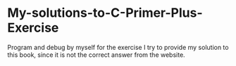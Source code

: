 # My-solutions-to-C-Primer-Plus-Exercise
Program and debug by myself for the exercise
I try to provide my solution to this book, since it is not the correct answer from the website.
